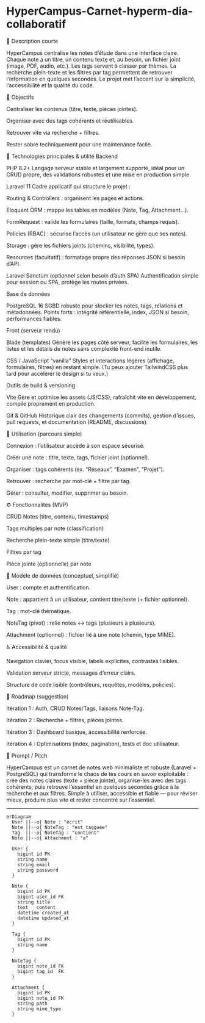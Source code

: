 # HyperCampus-Carnet-hyperm-dia-collaboratif

📝 Description courte

HyperCampus centralise les notes d’étude dans une interface claire. Chaque note a un titre, un contenu texte et, au besoin, un fichier joint (image, PDF, audio, etc.). Les tags servent à classer par thèmes. La recherche plein-texte et les filtres par tag permettent de retrouver l’information en quelques secondes. Le projet met l’accent sur la simplicité, l’accessibilité et la qualité du code.

🎯 Objectifs

Centraliser les contenus (titre, texte, pièces jointes).

Organiser avec des tags cohérents et réutilisables.

Retrouver vite via recherche + filtres.

Rester sobre techniquement pour une maintenance facile.

🧰 Technologies principales & utilité
Backend

PHP 8.2+
Langage serveur stable et largement supporté, idéal pour un CRUD propre, des validations robustes et une mise en production simple.

Laravel 11
Cadre applicatif qui structure le projet :

Routing & Controllers : organisent les pages et actions.

Eloquent ORM : mappe les tables en modèles (Note, Tag, Attachment…).

FormRequest : valide les formulaires (taille, formats, champs requis).

Policies (RBAC) : sécurise l’accès (un utilisateur ne gère que ses notes).

Storage : gère les fichiers joints (chemins, visibilité, types).

Resources (facultatif) : formatage propre des réponses JSON si besoin d’API.

Laravel Sanctum (optionnel selon besoin d’auth SPA)
Authentification simple pour session ou SPA, protège les routes privées.

Base de données

PostgreSQL 16
SGBD robuste pour stocker les notes, tags, relations et métadonnées.
Points forts : intégrité référentielle, index, JSON si besoin, performances fiables.

Front (serveur rendu)

Blade (templates)
Génère les pages côté serveur, facilite les formulaires, les listes et les détails de notes sans complexité front-end inutile.

CSS / JavaScript “vanilla”
Styles et interactions légères (affichage, formulaires, filtres) en restant simple.
(Tu peux ajouter TailwindCSS plus tard pour accélérer le design si tu veux.)

Outils de build & versioning

Vite
Gère et optimise les assets (JS/CSS), rafraîchit vite en développement, compile proprement en production.

Git & GitHub
Historique clair des changements (commits), gestion d’issues, pull requests, et documentation (README, discussions).

🧭 Utilisation (parcours simple)

Connexion : l’utilisateur accède à son espace sécurisé.

Créer une note : titre, texte, tags, fichier joint (optionnel).

Organiser : tags cohérents (ex. “Réseaux”, “Examen”, “Projet”).

Retrouver : recherche par mot-clé + filtre par tag.

Gérer : consulter, modifier, supprimer au besoin.

⚙️ Fonctionnalités (MVP)

CRUD Notes (titre, contenu, timestamps)

Tags multiples par note (classification)

Recherche plein-texte simple (titre/texte)

Filtres par tag

Pièce jointe (optionnelle) par note

🧱 Modèle de données (conceptuel, simplifié)

User : compte et authentification.

Note : appartient à un utilisateur, contient titre/texte (+ fichier optionnel).

Tag : mot-clé thématique.

NoteTag (pivot) : relie notes ↔ tags (plusieurs à plusieurs).

Attachment (optionnel) : fichier lié à une note (chemin, type MIME).

♿ Accessibilité & qualité

Navigation clavier, focus visible, labels explicites, contrastes lisibles.

Validation serveur stricte, messages d’erreur clairs.

Structure de code lisible (contrôleurs, requêtes, modèles, policies).

🔭 Roadmap (suggestion)

Itération 1 : Auth, CRUD Notes/Tags, liaisons Note-Tag.

Itération 2 : Recherche + filtres, pièces jointes.

Itération 3 : Dashboard basique, accessibilité renforcée.

Itération 4 : Optimisations (index, pagination), tests et doc utilisateur.

🎤 Prompt / Pitch

HyperCampus est un carnet de notes web minimaliste et robuste (Laravel + PostgreSQL) qui transforme le chaos de tes cours en savoir exploitable : crée des notes claires (texte + pièce jointe), organise-les avec des tags cohérents, puis retrouve l’essentiel en quelques secondes grâce à la recherche et aux filtres. Simple à utiliser, accessible et fiable — pour réviser mieux, produire plus vite et rester concentré sur l’essentiel.

---
```mermaid
erDiagram
  User ||--o{ Note : "écrit"
  Note ||--o{ NoteTag : "est_tagguée"
  Tag  ||--o{ NoteTag : "contient"
  Note ||--o{ Attachment : "a"

  User {
    bigint id PK
    string name
    string email
    string password
  }

  Note {
    bigint id PK
    bigint user_id FK
    string title
    text   content
    datetime created_at
    datetime updated_at
  }

  Tag {
    bigint id PK
    string name
  }

  NoteTag {
    bigint note_id FK
    bigint tag_id  FK
  }

  Attachment {
    bigint id PK
    bigint note_id FK
    string path
    string mime_type
  }
